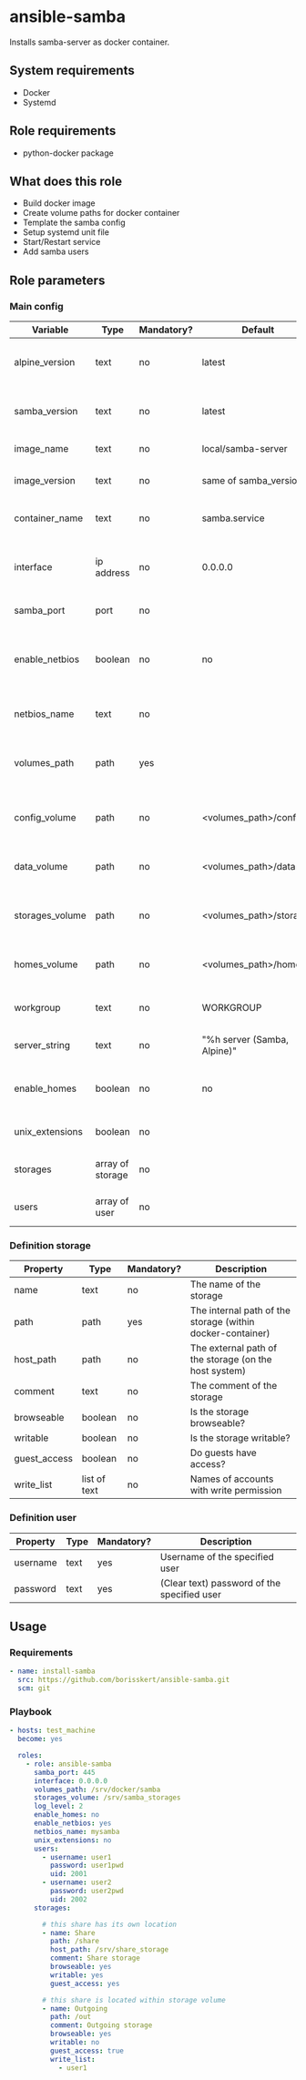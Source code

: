 # ansible-samba

Installs samba-server as docker container.

## System requirements

* Docker
* Systemd

## Role requirements

* python-docker package

## What does this role

* Build docker image
* Create volume paths for docker container
* Template the samba config
* Setup systemd unit file
* Start/Restart service
* Add samba users

## Role parameters

### Main config

| Variable      | Type | Mandatory? | Default | Description           |
|---------------|------|------------|---------|-----------------------|
| alpine_version        | text | no | latest | Your selected alpine version |
| samba_version         | text | no | latest | Your selected samba version  |
| image_name            | text | no | local/samba-server | Docker image name                                 |
| image_version         | text | no | same of samba_version | Docker image version                           |
| container_name        | text | no | samba.service                 | The name of the docker container       |
| interface             | ip address | no | 0.0.0.0                 | Mapped network for web-interface ports |
| samba_port            | port       | no | <empty>                 | Default port (TCP): 445                |
| enable_netbios        | boolean    | no | no                      | Enables NetBios option and publish ports 137, 138 and 138 |
| netbios_name          | text       | no | <empty>                 | Configures the NetBios name                               |
| volumes_path          | path       | yes | <empty>                 | Directory where the persistent data will be stored       |
| config_volume         | path       | no  | <volumes_path>/config   | Directory where the config data will be stored           |
| data_volume           | path       | no  | <volumes_path>/data     | Directory where the server data will be stored           |
| storages_volume       | path       | no  | <volumes_path>/storages | Directory where the storages are located                 |
| homes_volume          | path       | no  | <volumes_path>/homes    | Directory where the homes are located                    |
| workgroup             | text       | no  | WORKGROUP               | The default Samba workgroup            |
| server_string         | text       | no  | "%h server (Samba, Alpine)" | The default Samba server string    |
| enable_homes          | boolean    | no  | no                          | Enables home directories for users |
| unix_extensions       | boolean    | no  | <empty>                     | Enable or disable UNIX extensions  |
| storages              | array of storage | no | <empty array>          | The samba storage configuration    |
| users                 | array of user    | no | <empty array>          | The samba user configuration       |

### Definition storage

| Property      | Type | Mandatory? | Description           |
|---------------|------|------------|-----------------------|
| name          | text | no         | The name of the storage |
| path          | path | yes        | The internal path of the storage (within docker-container) |
| host_path     | path | no         | The external path of the storage (on the host system)      |
| comment       | text | no         | The comment of the storage                                 |
| browseable    | boolean | no      | Is the storage browseable?                                 |
| writable      | boolean | no      | Is the storage writable?                                   |
| guest_access  | boolean | no      | Do guests have access?                                     |
| write_list    | list of text | no | Names of accounts with write permission                    |

### Definition user

| Property      | Type | Mandatory? | Description           |
|---------------|------|------------|-----------------------|
| username      | text | yes        | Username of the specified user |
| password      | text | yes        | (Clear text) password of the specified user |

## Usage

### Requirements

```yaml
- name: install-samba
  src: https://github.com/borisskert/ansible-samba.git
  scm: git
```

### Playbook

```yaml
- hosts: test_machine
  become: yes

  roles:
    - role: ansible-samba
      samba_port: 445
      interface: 0.0.0.0
      volumes_path: /srv/docker/samba
      storages_volume: /srv/samba_storages
      log_level: 2
      enable_homes: no
      enable_netbios: yes
      netbios_name: mysamba
      unix_extensions: no
      users:
        - username: user1
          password: user1pwd
          uid: 2001
        - username: user2
          password: user2pwd
          uid: 2002
      storages:

        # this share has its own location
        - name: Share
          path: /share
          host_path: /srv/share_storage
          comment: Share storage
          browseable: yes
          writable: yes
          guest_access: yes

        # this share is located within storage volume
        - name: Outgoing
          path: /out
          comment: Outgoing storage
          browseable: yes
          writable: no
          guest_access: true
          write_list:
            - user1
```
